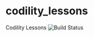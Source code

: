 # codility_lessons
Codility Lessons
![Build Status](https://golino.visualstudio.com/_apis/public/build/definitions/2a45b813-9e27-470f-96e6-f54fb57b5778/2/badge)
